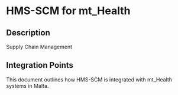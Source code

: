 # HMS-SCM for mt_Health

## Description

Supply Chain Management

## Integration Points

This document outlines how HMS-SCM is integrated with mt_Health systems in Malta.
